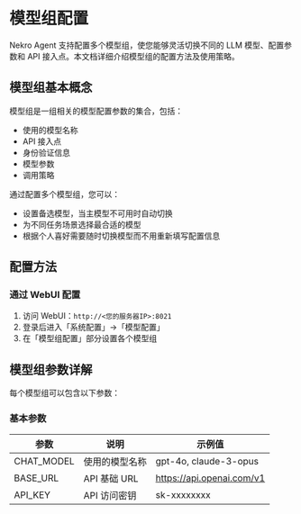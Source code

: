 # 模型组配置

Nekro Agent 支持配置多个模型组，使您能够灵活切换不同的 LLM 模型、配置参数和 API 接入点。本文档详细介绍模型组的配置方法及使用策略。

## 模型组基本概念

模型组是一组相关的模型配置参数的集合，包括：

- 使用的模型名称
- API 接入点
- 身份验证信息
- 模型参数
- 调用策略

通过配置多个模型组，您可以：

- 设置备选模型，当主模型不可用时自动切换
- 为不同任务场景选择最合适的模型
- 根据个人喜好需要随时切换模型而不用重新填写配置信息

## 配置方法

### 通过 WebUI 配置

1. 访问 WebUI：`http://<您的服务器IP>:8021`
2. 登录后进入「系统配置」→「模型配置」
3. 在「模型组配置」部分设置各个模型组

## 模型组参数详解

每个模型组可以包含以下参数：

### 基本参数

| 参数       | 说明           | 示例值                    |
| ---------- | -------------- | ------------------------- |
| CHAT_MODEL | 使用的模型名称 | gpt-4o, claude-3-opus     |
| BASE_URL   | API 基础 URL   | https://api.openai.com/v1 |
| API_KEY    | API 访问密钥   | sk-xxxxxxxx               |
